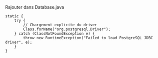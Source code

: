 Rajouter dans Database.java

    static {
        try {
            // Chargement explicite du driver
            Class.forName("org.postgresql.Driver");
        } catch (ClassNotFoundException e) {
            throw new RuntimeException("Failed to load PostgreSQL JDBC driver", e);
        }
    }
